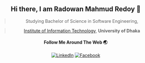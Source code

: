 <div align="center">
  
## Hi there, I am Radowan Mahmud Redoy 👋
  
> Studying Bachelor of Science in Software Engineering,
  
> [Institute of Information Technology](http://iit.du.ac.bd), **University of Dhaka**

#### Follow Me Around The Web 🌏
<a target="_blank" href="https://www.linkedin.com/in/radowan-mahmud-redoy-35b9931b4/"><img src="https://img.shields.io/badge/LinkedIn-%230077B5.svg?&style=plastic&logo=linkedin&logoColor=white" alt="LinkedIn"></a>
<a target="_blank" href="https://www.facebook.com/radowan.mahmud.3/"><img src="https://img.shields.io/badge/Facebook-%231877F2.svg?&style=plastic&logo=Facebook&logoColor=white" alt="Facebook"></a>
</div>

<!--## Profile Views
[Profile views](https://gpvc.arturio.dev/RadowanMahmud) 
            
[Radowan's github stats](https://github-readme-stats.vercel.app/api?username=RadowanMahmud&&count_private=true&&show_icons=true&title_color=00ff00&icon_color=bb2acf&text_color=daf7dc&bg_color=151515)
    

[[Top Langs](https://github-readme-stats.vercel.app/api/top-langs/?username=RadowanMahmud&layout=compact)](https://github.com/RadowanMahmud/github-readme-stats)


<!--
**RadowanMahmud/RadowanMahmud** is a ✨ _special_ ✨ repository because its `README.md` (this file) appears on your GitHub profile.

Here are some ideas to get you started: -->
<!-- 
- 🔭 I’m currently working on ...
- 🌱 I’m currently learning ...
- 👯 I’m looking to collaborate on ...
- 🤔 I’m looking for help with ...
- 💬 Ask me about ...
- 📫 How to reach me: ...
- 😄 Pronouns: ...
- ⚡ Fun fact: ... -->
